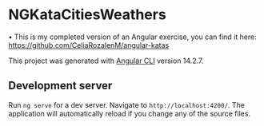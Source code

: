 # NGKataCitiesWeathers

• This is my completed version of an Angular exercise, you can find it here: https://github.com/CeliaRozalenM/angular-katas

This project was generated with [Angular CLI](https://github.com/angular/angular-cli) version 14.2.7.

## Development server

Run `ng serve` for a dev server. Navigate to `http://localhost:4200/`. The application will automatically reload if you change any of the source files.
